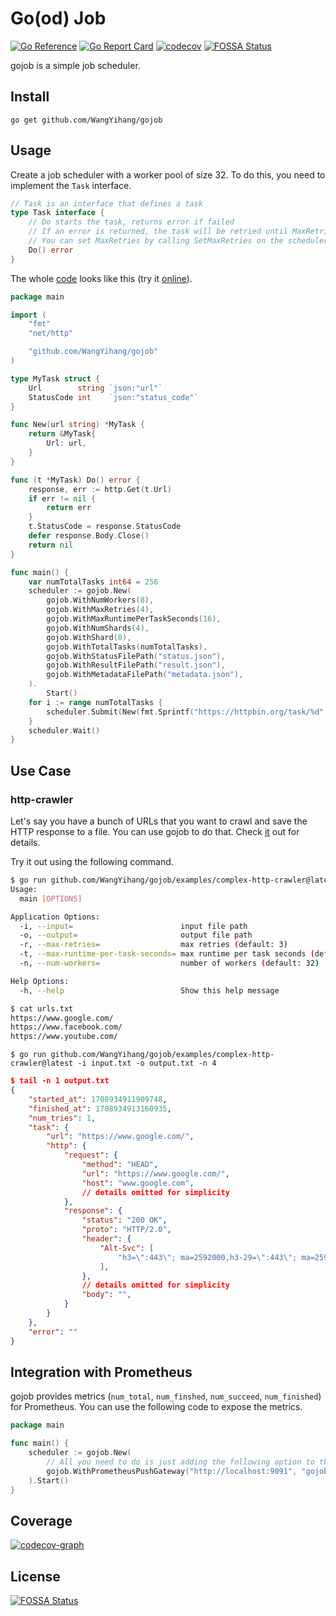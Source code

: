 # Go(od) Job

[![Go Reference](https://pkg.go.dev/badge/github.com/WangYihang/gojob.svg)](https://pkg.go.dev/github.com/WangYihang/gojob)
[![Go Report Card](https://goreportcard.com/badge/github.com/WangYihang/gojob)](https://goreportcard.com/report/github.com/WangYihang/gojob)
[![codecov](https://codecov.io/gh/WangYihang/gojob/graph/badge.svg?token=FG1HT7FCKG)](https://codecov.io/gh/WangYihang/gojob)
[![FOSSA Status](https://app.fossa.com/api/projects/git%2Bgithub.com%2FWangYihang%2Fgojob.svg?type=shield)](https://app.fossa.com/projects/git%2Bgithub.com%2FWangYihang%2Fgojob?ref=badge_shield)

gojob is a simple job scheduler.

## Install

```
go get github.com/WangYihang/gojob
```

## Usage

Create a job scheduler with a worker pool of size 32. To do this, you need to implement the `Task` interface.

```go
// Task is an interface that defines a task
type Task interface {
	// Do starts the task, returns error if failed
	// If an error is returned, the task will be retried until MaxRetries
	// You can set MaxRetries by calling SetMaxRetries on the scheduler
	Do() error
}
```

The whole [code](./examples/simple-http-crawler/main.go) looks like this (try it [online](https://go.dev/play/p/UiYextGte4v)).

```go
package main

import (
	"fmt"
	"net/http"

	"github.com/WangYihang/gojob"
)

type MyTask struct {
	Url        string `json:"url"`
	StatusCode int    `json:"status_code"`
}

func New(url string) *MyTask {
	return &MyTask{
		Url: url,
	}
}

func (t *MyTask) Do() error {
	response, err := http.Get(t.Url)
	if err != nil {
		return err
	}
	t.StatusCode = response.StatusCode
	defer response.Body.Close()
	return nil
}

func main() {
	var numTotalTasks int64 = 256
	scheduler := gojob.New(
		gojob.WithNumWorkers(8),
		gojob.WithMaxRetries(4),
		gojob.WithMaxRuntimePerTaskSeconds(16),
		gojob.WithNumShards(4),
		gojob.WithShard(0),
		gojob.WithTotalTasks(numTotalTasks),
		gojob.WithStatusFilePath("status.json"),
		gojob.WithResultFilePath("result.json"),
		gojob.WithMetadataFilePath("metadata.json"),
	).
		Start()
	for i := range numTotalTasks {
		scheduler.Submit(New(fmt.Sprintf("https://httpbin.org/task/%d", i)))
	}
	scheduler.Wait()
}
```

## Use Case

### http-crawler

Let's say you have a bunch of URLs that you want to crawl and save the HTTP response to a file. You can use gojob to do that.
Check [it](./examples/complex-http-crawler/) out for details.

Try it out using the following command.

```bash
$ go run github.com/WangYihang/gojob/examples/complex-http-crawler@latest --help
Usage:
  main [OPTIONS]

Application Options:
  -i, --input=                        input file path
  -o, --output=                       output file path
  -r, --max-retries=                  max retries (default: 3)
  -t, --max-runtime-per-task-seconds= max runtime per task seconds (default: 60)
  -n, --num-workers=                  number of workers (default: 32)

Help Options:
  -h, --help                          Show this help message
```

```bash
$ cat urls.txt
https://www.google.com/
https://www.facebook.com/
https://www.youtube.com/
```

```
$ go run github.com/WangYihang/gojob/examples/complex-http-crawler@latest -i input.txt -o output.txt -n 4
```

```json
$ tail -n 1 output.txt
{
    "started_at": 1708934911909748,
    "finished_at": 1708934913160935,
    "num_tries": 1,
    "task": {
        "url": "https://www.google.com/",
        "http": {
            "request": {
                "method": "HEAD",
                "url": "https://www.google.com/",
                "host": "www.google.com",
            	// details omitted for simplicity
            },
            "response": {
                "status": "200 OK",
                "proto": "HTTP/2.0",
                "header": {
                    "Alt-Svc": [
                        "h3=\":443\"; ma=2592000,h3-29=\":443\"; ma=2592000"
                    ],
                },
            	// details omitted for simplicity
                "body": "",
            }
        }
    },
    "error": ""
}
```

## Integration with Prometheus

gojob provides metrics (`num_total`, `num_finshed`, `num_succeed`, `num_finished`) for Prometheus. You can use the following code to expose the metrics.

```go
package main

func main() {
	scheduler := gojob.New(
		// All you need to do is just adding the following option to the scheduler constructor
		gojob.WithPrometheusPushGateway("http://localhost:9091", "gojob"),
	).Start()
}
```

## Coverage

[![codecov-graph](https://codecov.io/gh/WangYihang/gojob/graphs/tree.svg?token=FG1HT7FCKG)](https://codecov.io/gh/WangYihang/gojob)


## License
[![FOSSA Status](https://app.fossa.com/api/projects/git%2Bgithub.com%2FWangYihang%2Fgojob.svg?type=large)](https://app.fossa.com/projects/git%2Bgithub.com%2FWangYihang%2Fgojob?ref=badge_large)
